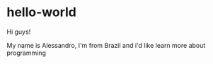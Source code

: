 # hello-world

Hi guys!

My name is Alessandro, I'm from Brazil and i'd like learn more about programming
